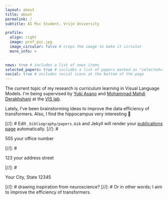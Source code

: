 ```yaml
---
layout: about
title: about
permalink: /
subtitle: AI Msc Student, Vrije University

profile:
  align: right
  image: prof_pic.jpg
  image_circular: false # crops the image to make it circular
  more_info: >
    

news: true # includes a list of news items
selected_papers: true # includes a list of papers marked as "selected={true}"
social: true # includes social icons at the bottom of the page
---
```


The current topic of my research is curriculum learning in Visual Language Models. I'm being supervised by [Yuki Asano](https://scholar.google.co.uk/citations?user=CdpLhlgAAAAJ&hl=en) and [Mohammad Mahdi Derakhshani](https://scholar.google.com/citations?user=n7GnOJoAAAAJ&hl=en) at the [VIS lab](https://ivi.fnwi.uva.nl/vislab/).  

Lately, I've been brainstorming ideas to improve the data efficiency of transformers. Also, I find the hippocampus very interesting 🧐

[//]: # Edit `_bibliography/papers.bib` and Jekyll will render your [publications page](/al-folio/publications/) automatically.
[//]: # <p>555 your office number</p>
[//]: # <p>123 your address street</p>
[//]: # <p>Your City, State 12345</p>
[//]: # drawing inspiration from neuroscience?
[//]: # Or in other words; I aim to improve the efficiency of transformers.
